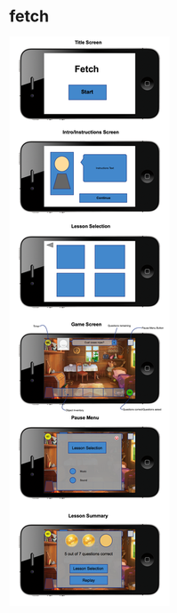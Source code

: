 fetch
=====



![fetch wireframs](https://github.com/jaaydenh/fetch/blob/master/Fetch%20Wireframes.png)
